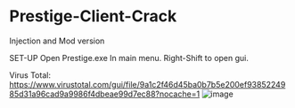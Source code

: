 # Prestige-Client-Crack
Injection and Mod version

SET-UP
Open Prestige.exe In main menu.
Right-Shift to open gui.


Virus Total:
https://www.virustotal.com/gui/file/9a1c2f46d45ba0b7b5e200ef9385224985d31a96cad9a9986f4dbeae99d7ec88?nocache=1
![image](https://github.com/user-attachments/assets/dd5d9e5e-3136-462d-bc0d-3bfdcd10920a)
